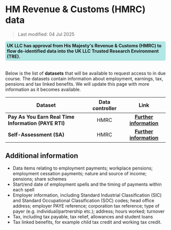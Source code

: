 # HM Revenue & Customs (HMRC) data

>Last modified: 04 Jul 2025
<div style="background-color: rgba(0, 178, 169, 0.3); padding: 5px; border-radius: 5px;"><strong>UK LLC has approval from His Majesty's Revenue & Customs (HMRC) to flow de-identified data into the UK LLC Trusted Research Environment (TRE).</strong></div>  
<br> 

Below is the list of **datasets** that will be available to request access to in due course. The datasets contain information about employment, earnings, tax, pensions and tax linked benefits. We will update this page with more information as it becomes available.

|**Dataset**|**Data controller**|**Link**|
|---|:---:|:---:|
|**Pay As You Earn Real Time Information (PAYE RTI)**|HMRC|[**Further information**](https://www.ons.gov.uk/employmentandlabourmarket/peopleinwork/earningsandworkinghours/bulletins/earningsandemploymentfrompayasyouearnrealtimeinformationuk/latest)|
|**Self-Assessment (SA)**|HMRC|[**Further information**](https://www.gov.uk/guidance/self-assessment-datasets)|


## Additional information
* Data items relating to employment payments; workplace pensions; employment cessation payments; nature and source of income; pensions; share schemes
* Start/end date of employment spells and the timing of payments within each spell
* Employer information, including Standard Industrial Classification (SIC) and Standard Occupational Classification (SOC) codes; head office address; employer PAYE reference; corporation tax reference; type of payer (e.g. individual/partnership etc.); address; hours worked; turnover
* Tax, including tax payable, tax relief, allowances and student loans
* Tax linked benefits, for example child tax credit and working tax credit.